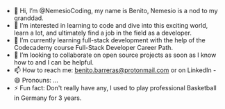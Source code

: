 - 👋 Hi, I’m @NemesioCoding, my name is Benito, Nemesio is a nod to my granddad.
- 👀 I’m interested in learning to code and dive into this exciting world, learn a lot, and ultimately find a job in the field as a developer.
- 🌱 I’m currently learning full-stack development with the help of the Codecademy course Full-Stack Developer Career Path.
- 💞️ I’m looking to collaborate on open source projects as soon as I know how to and I can be helpful.
- 📫 How to reach me: benito.barreras@protonmail.com or on LinkedIn [
](https://www.linkedin.com/in/benito-b-392039172/)- 😄 Pronouns: ...
- ⚡ Fun fact: Don't really have any, I used to play professional Basketball in Germany for 3 years.


